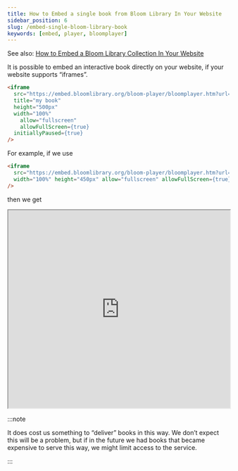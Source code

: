 ```yaml
---
title: How to Embed a single book from Bloom Library In Your Website
sidebar_position: 6
slug: /embed-single-bloom-library-book
keywords: [embed, player, bloomplayer]
---
```




See also: [How to Embed a Bloom Library Collection In Your Website](https://www.notion.so/7bf1d2edfdfa421891a60e4c0af37d53) 


It is possible to embed an interactive book directly on your website, if your website supports “iframes”.  


```html
<iframe
  src="https://embed.bloomlibrary.org/bloom-player/bloomplayer.htm?url=URL-TO-THE-BOOK"
  title="my book"
  height="500px"
  width="100%"
	allow="fullscreen"
	allowFullScreen={true}
  initiallyPaused={true}
/>
```


For example, if we use


```html
<iframe
  src="https://embed.bloomlibrary.org/bloom-player/bloomplayer.htm?url=[https://bloomlibrary.org/player/Da5Scm1XBK](https://bloomlibrary.org/player/rFnCBRPsDs)"
  width="100%" height="450px" allow="fullscreen" allowFullScreen={true}   initiallyPaused={true}
/>
```


then we get


<iframe width="100%" height="450px" allow="fullscreen" allowFullScreen={true}
  src="https://bloomlibrary.org/bloom-player/bloomplayer.htm?url=https://s3.amazonaws.com/bloomharvest/educationforlife@sil.org/42019e35-2c39-4cc4-beb5-8510f4866d79/bloomdigital/index.htm&initiallyShowAppBar=false&paused=true&allowToggleAppBar=true&independent=false&host=docs.bloomlibrary.org"></iframe>


:::note

It does cost us something to “deliver” books in this way.  We don’t expect this will be a problem, but if in the future we had books that became expensive to serve this way, we might limit access to the service.

:::



